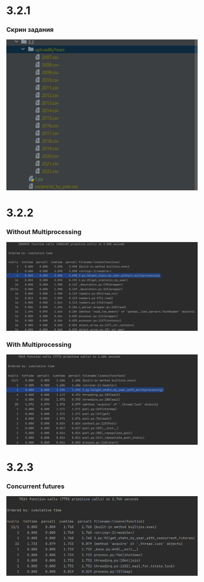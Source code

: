 # 3.2.1  
### Скрин задания
![Скрин задания](/img/3.2.1.png?raw=true)

# 3.2.2  
### Without Multiprocessing
![Скрин задания](/img/3.2.2a.png?raw=true)
### With Multiprocessing
![Скрин задания](/img/3.2.2b.png?raw=true)

# 3.2.3
### Concurrent futures
![Скрин задания](/img/3.2.3.png?raw=true)

